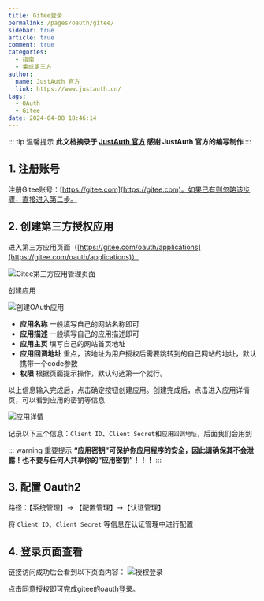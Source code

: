 ```yaml
---
title: Gitee登录
permalink: /pages/oauth/gitee/
sidebar: true
article: true
comment: true
categories: 
  - 指南
  - 集成第三方
author:
  name: JustAuth 官方
  link: https://www.justauth.cn/
tags: 
  - OAuth
  - Gitee
date: 2024-04-08 18:46:14
---
```


::: tip 温馨提示
**此文档摘录于 [JustAuth 官方](https://www.justauth.cn/) 感谢 JustAuth 官方的编写制作**
:::


## 1. 注册账号

注册Gitee账号：[https://gitee.com](https://gitee.com)。如果已有则忽略该步骤，直接进入第二步。

## 2. 创建第三方授权应用

进入第三方应用页面（[https://gitee.com/oauth/applications](https://gitee.com/oauth/applications)）

![Gitee第三方应用管理页面](/_media/oauth/gitee_02.png)

创建应用

![创建OAuth应用](/_media/oauth/gitee_03.png)

- **应用名称** 一般填写自己的网站名称即可
- **应用描述** 一般填写自己的应用描述即可
- **应用主页** 填写自己的网站首页地址
- **应用回调地址** 重点，该地址为用户授权后需要跳转到的自己网站的地址，默认携带一个code参数
- **权限** 根据页面提示操作，默认勾选第一个就行。

以上信息输入完成后，点击确定按钮创建应用。创建完成后，点击进入应用详情页，可以看到应用的密钥等信息

![应用详情](/_media/oauth/gitee_04.png)

记录以下三个信息：`Client ID`、`Client Secret`和`应用回调地址`，后面我们会用到

::: warning 重要提示
**“应用密钥”可保护你应用程序的安全，因此请确保其不会泄露！也不要与任何人共享你的“应用密钥”！！！**
:::

## 3. 配置 Oauth2

路径：【系统管理】-> 【配置管理】->【认证管理】

将 `Client ID`、`Client Secret` 等信息在认证管理中进行配置


## 4. 登录页面查看

链接访问成功后会看到以下页面内容：
![授权登录](/_media/oauth/gitee_01.png)

点击同意授权即可完成gitee的oauth登录。